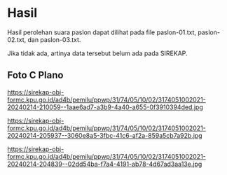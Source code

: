 # Hasil

Hasil perolehan suara paslon dapat dilihat pada file paslon-01.txt, paslon-02.txt, dan paslon-03.txt.

Jika tidak ada, artinya data tersebut belum ada pada SIREKAP.

## Foto C Plano

https://sirekap-obj-formc.kpu.go.id/ad4b/pemilu/ppwp/31/74/05/10/02/3174051002021-20240214-210059--1aae6ad7-a3b9-4a40-a655-0f3910394ded.jpg

https://sirekap-obj-formc.kpu.go.id/ad4b/pemilu/ppwp/31/74/05/10/02/3174051002021-20240214-205937--3060e8a5-3fbc-41c6-af2a-859a5cb7a92b.jpg

https://sirekap-obj-formc.kpu.go.id/ad4b/pemilu/ppwp/31/74/05/10/02/3174051002021-20240214-204839--02dd54ba-f7a4-4191-ab78-4d67ad3aa13e.jpg
